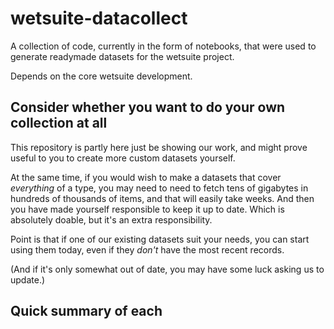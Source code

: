 # wetsuite-datacollect

A collection of code, currently in the form of notebooks, 
that were used to generate readymade datasets for the wetsuite project.

Depends on the core wetsuite development.


## Consider whether you want to do your own collection at all

This repository is partly here just be showing our work,
and might prove useful to you to create more custom datasets yourself.

At the same time, if you would wish to make a datasets that cover _everything_ of a type,
you may need to need to fetch tens of gigabytes in hundreds of thousands of items, 
and that will easily take weeks.
And then you have made yourself responsible to keep it up to date.
Which is absolutely doable, but it's an extra responsibility.

Point is that if one of our existing datasets suit your needs,
you can start using them today, even if they _don't_ have the most recent records. 

(And if it's only somewhat out of date, you may have some luck asking us to update.)

## Quick summary of each
